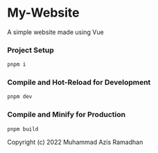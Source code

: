 # My-Website

A simple website made using Vue

### Project Setup

```sh
pnpm i
```

### Compile and Hot-Reload for Development

```sh
pnpm dev
```

### Compile and Minify for Production

```sh
pnpm build
```

Copyright (c) 2022 Muhammad Azis Ramadhan